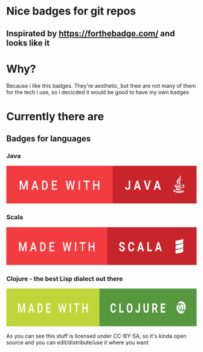 # Nice badges for git repos
## Inspirated by https://forthebadge.com/ and looks like it

# Why?
Because i like this badges. They're aesthetic, but thee are not many of them for the tech i use, so i decicded it would be good to have my own badges

# Currently there are
## Badges for languages
### Java
<img src="https://raw.githubusercontent.com/schvabodka-man/Custom-Badges/master/Languages/Java/png/Java%20xxxhdpi.png" width="600" height="100">

### Scala 
<img src="https://raw.githubusercontent.com/schvabodka-man/Custom-Badges/master/Languages/Scala/png/Scala%20xxxhdpi.png" width="600" height="100">

### Clojure - the best Lisp dialect out there
<img src="https://raw.githubusercontent.com/schvabodka-man/Custom-Badges/master/Languages/Clojure/png/Clojure%20xxxhdpi.png" width="600" height="100">

As you can see this stuff is licensed under CC-BY-SA, so it's kinda open source and you can edit/distribute/use it where you want
